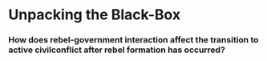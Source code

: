 # Unpacking the Black-Box
### How does rebel-government interaction affect the transition to active civilconflict after rebel formation has occurred?

